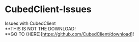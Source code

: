 # CubedClient-Issues
Issues with CubedClient\
**THIS IS NOT THE DOWNLOAD!\
**GO TO (HERE)[https://github.com/CubedClient/download]!
